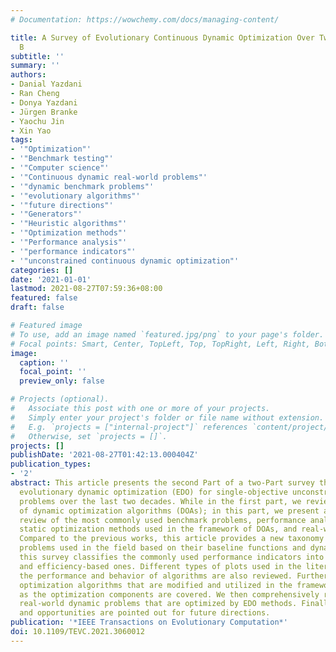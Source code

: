 ```yaml
---
# Documentation: https://wowchemy.com/docs/managing-content/

title: A Survey of Evolutionary Continuous Dynamic Optimization Over Two Decades—Part
  B
subtitle: ''
summary: ''
authors:
- Danial Yazdani
- Ran Cheng
- Donya Yazdani
- Jürgen Branke
- Yaochu Jin
- Xin Yao
tags:
- '"Optimization"'
- '"Benchmark testing"'
- '"Computer science"'
- '"Continuous dynamic real-world problems"'
- '"dynamic benchmark problems"'
- '"evolutionary algorithms"'
- '"future directions"'
- '"Generators"'
- '"Heuristic algorithms"'
- '"Optimization methods"'
- '"Performance analysis"'
- '"performance indicators"'
- '"unconstrained continuous dynamic optimization"'
categories: []
date: '2021-01-01'
lastmod: 2021-08-27T07:59:36+08:00
featured: false
draft: false

# Featured image
# To use, add an image named `featured.jpg/png` to your page's folder.
# Focal points: Smart, Center, TopLeft, Top, TopRight, Left, Right, BottomLeft, Bottom, BottomRight.
image:
  caption: ''
  focal_point: ''
  preview_only: false

# Projects (optional).
#   Associate this post with one or more of your projects.
#   Simply enter your project's folder or file name without extension.
#   E.g. `projects = ["internal-project"]` references `content/project/deep-learning/index.md`.
#   Otherwise, set `projects = []`.
projects: []
publishDate: '2021-08-27T01:42:13.000404Z'
publication_types:
- '2'
abstract: This article presents the second Part of a two-Part survey that reviews
  evolutionary dynamic optimization (EDO) for single-objective unconstrained continuous
  problems over the last two decades. While in the first part, we reviewed the components
  of dynamic optimization algorithms (DOAs); in this part, we present an in-depth
  review of the most commonly used benchmark problems, performance analysis methods,
  static optimization methods used in the framework of DOAs, and real-world applications.
  Compared to the previous works, this article provides a new taxonomy for the benchmark
  problems used in the field based on their baseline functions and dynamics. In addition,
  this survey classifies the commonly used performance indicators into fitness/error-based
  and efficiency-based ones. Different types of plots used in the literature for analyzing
  the performance and behavior of algorithms are also reviewed. Furthermore, the static
  optimization algorithms that are modified and utilized in the framework of DOAs
  as the optimization components are covered. We then comprehensively review some
  real-world dynamic problems that are optimized by EDO methods. Finally, some challenges
  and opportunities are pointed out for future directions.
publication: '*IEEE Transactions on Evolutionary Computation*'
doi: 10.1109/TEVC.2021.3060012
---
```

